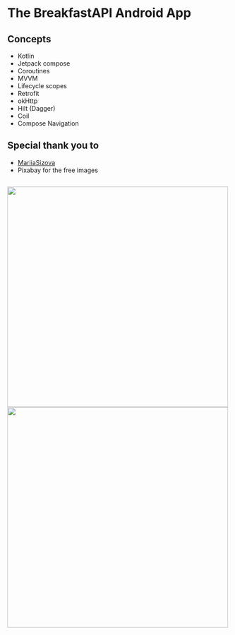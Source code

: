 # The BreakfastAPI Android App

## Concepts 

  * Kotlin
  * Jetpack compose
  * Coroutines 
  * MVVM
  * Lifecycle scopes
  * Retrofit
  * okHttp
  * Hilt (Dagger)
  * Coil
  * Compose Navigation

## Special thank you to  

  *  <a href="https://github.com/MariiaSizova/breakfastapi"> MariiaSizova </a>
  * Pixabay for the free images


##
<img src="https://user-images.githubusercontent.com/16921266/153760276-5d774b8e-4d42-4544-8c3a-0fbb843996e2.jpg" width="500">
<img src="https://user-images.githubusercontent.com/16921266/153760278-1a52b180-4949-4461-a2a5-c24736ba75dc.jpg" width="500">
